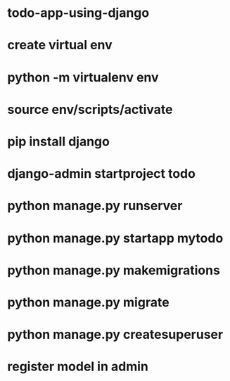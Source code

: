 # todo-app-using-django

# create virtual env

# python -m virtualenv env

# source env/scripts/activate

# pip install django

# django-admin startproject todo

# python manage.py runserver

# python manage.py startapp mytodo

# python manage.py makemigrations

# python manage.py migrate

# python manage.py createsuperuser

# register model in admin
